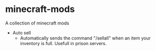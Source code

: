 # minecraft-mods

A collection of minecraft mods

- Auto sell
  - Automatically sends the command "/sellall" when an item your inventory is full. Usefull in prison servers.
